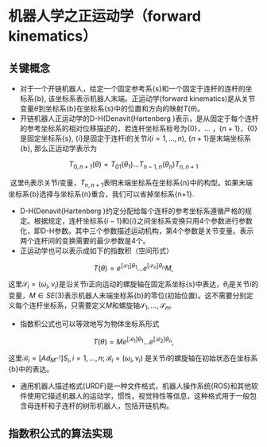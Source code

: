 # 机器人学之正运动学（forward kinematics）

## 关键概念

- 对于一个开链机器人，给定一个固定参考系{s}和一个固定于连杆的连杆的坐标系{b}, 该坐标系表示机器人末端。正运动学(forward kinematics)是从关节变量$\theta$到坐标系{b}在坐标系{s}中的位置和方向的映射$T(\theta)$。
- 开链机器人正运动学的D-H(Denavit{Hartenberg )表示，是从固定于每个连杆的参考坐标系的相对位移描述的，若连杆坐标系标号为{0}，$\dots$ ，{$n+1$}，{0}是固定坐标系{s}, {$i$}是固定于连杆$i$的关节$i(i=1,\dots,n)$, {$n+1$}是末端坐标系{b}, 那么正运动学表示为

$$
T_{0,n+1}(\theta)=T_{01}(\theta_1)\ldots T_{n-1,n}(\theta_n)T_{n,n+1}
$$

​      这里$\theta_i$表示关节$i$变量，$T_{n,n+1}$表明末端坐标系在坐标系{n}中的构型。如果末端坐标系{b}选择与坐标系{n}重合，我们可以省掉坐标系{n+1}.

- D-H(Denavit{Hartenberg )约定分配给每个连杆的参考坐标系遵循严格的规定。根据规定，连杆坐标系{$i-1$}和{$i$}之间坐标系变换只用4个参数进行参数化，即D-H参数。其中三个参数描述运动机构，第4个参数是关节变量。表示两个连杆间的变换需要的最少参数是4个。
- 正运动学也可以表示成如下的指数积（空间形式）

$$
T(\theta)=e^{[\mathcal S_1]\theta_1  }\ldots e^{[\mathcal S_n]\theta_n}M,
$$

这里$\mathcal S_i=(\omega_i,v_i)$是沿关节$i$正向运动的螺旋轴在固定系坐标{s}中表达，$\theta_i$是关节$i$的变量，$M\in SE(3)$表示机器人末端坐标系{b}的零位(初始位置)。这不需要分别定义每个连杆坐标系，只需要定义$M$和螺旋轴$\mathcal S_1,\dots, \mathcal S_n$。

- 指数积公式也可以等效地写为物体坐标系形式

$$
T(\theta)=Me^{[\mathcal B_1] \theta_1}\ldots e^{[\mathcal B_2]\theta_n},
$$

这里$\mathcal B_i=[Ad_{M^{-1}}]S_i, i=1, \dots, n; \mathcal B_i=(\omega_i,v_i)$ 是关节$i$的螺旋轴在初始状态在坐标系{b}中的表达。

- 通用机器人描述格式(URDF)是一种文件格式，机器人操作系统(ROS)和其他软件使用它描述机器人的运动学，惯性，视觉特性等信息，这种格式用于一般包含母连杆和子连杆的树形机器人，包括开链机构。

## 指数积公式的算法实现



